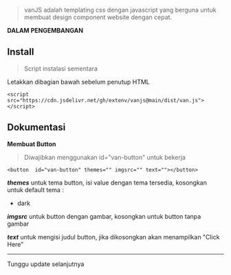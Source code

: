 
> vanJS adalah templating css dengan javascript yang berguna untuk membuat design component website dengan cepat.

**DALAM PENGEMBANGAN**

## Install
> Script instalasi sementara

Letakkan  dibagian bawah sebelum penutup HTML
```
<script src="https://cdn.jsdelivr.net/gh/extenv/vanjs@main/dist/van.js"></script>
```

## Dokumentasi

 **Membuat Button**
 > Diwajibkan menggunakan id="van-button" untuk bekerja
```
<button  id="van-button" themes="" imgsrc="" text=""></button>
```
***themes*** untuk  tema button, isi value dengan tema tersedia, kosongkan untuk default
 tema :
 - dark
 
***imgsrc*** untuk button dengan gambar, kosongkan untuk button tanpa gambar

***text*** untuk mengisi judul button, jika dikosongkan akan menampilkan "Click Here"

---
Tunggu update selanjutnya
